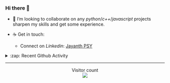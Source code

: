### Hi there 👋

<!-- - 🛠 I’m currently interning at [Tower Research Capital](https://www.tower-research.com/) in Core Engineering division. -->

- 👯 I’m looking to collaborate on any *python*/*c++*/*javascript* projects sharpen my skills and get some experience.

- ☕ Get in touch:
  +  Connect on *Linkedin*: [Jayanth PSY](https://www.linkedin.com/in/jayanth-p-b3924812a/)

<!--- ⚡ Fun fact: *Python* is older than *C++* and *Java*. -->

<!-- - :memo: The languages I use these days: 

<img src="https://wakatime.com/share/@j_tesla/e1311265-6285-4c3b-93d5-095ff9619aaf.png" width="700"/>
 -->
<details>
  <summary>:zap: Recent Github Activity</summary>
  
<!--START_SECTION:activity-->
1. 🎉 Merged PR [#172](https://github.com/j-tesla/blog-list/pull/172) in [j-tesla/blog-list](https://github.com/j-tesla/blog-list)
2. 🎉 Merged PR [#176](https://github.com/j-tesla/blog-list/pull/176) in [j-tesla/blog-list](https://github.com/j-tesla/blog-list)
3. 🎉 Merged PR [#167](https://github.com/j-tesla/blog-list/pull/167) in [j-tesla/blog-list](https://github.com/j-tesla/blog-list)
4. 🎉 Merged PR [#168](https://github.com/j-tesla/blog-list/pull/168) in [j-tesla/blog-list](https://github.com/j-tesla/blog-list)
5. 🎉 Merged PR [#166](https://github.com/j-tesla/blog-list/pull/166) in [j-tesla/blog-list](https://github.com/j-tesla/blog-list)
<!--END_SECTION:activity-->

</details>

-----

<p align="center"> 
  Visitor count<br>
  <img src="https://profile-counter.glitch.me/j-tesla/count.svg" />
</p>












<!--
**j-tesla/j-tesla** is a ✨ _special_ ✨ repository because its `README.md` (this file) appears on your GitHub profile.

Here are some ideas to get you started:

- 🔭 I’m currently working on ...
- 🌱 I’m currently learning ...
- 👯 I’m looking to collaborate on ...
- 🤔 I’m looking for help with ...
- 💬 Ask me about ...
- 📫 How to reach me: ...
- 😄 Pronouns: ...
- ⚡ Fun fact: ...
-->

